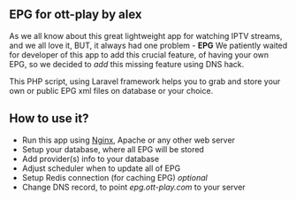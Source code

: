 ## EPG for ott-play by alex

As we all know about this great lightweight app for watching IPTV streams, and we all love it, BUT, it always had one problem - **EPG** 
We patiently waited for developer of this app to add this crucial feature, of having your own EPG, so we decided to _add_ this missing feature using DNS hack.

This PHP script, using Laravel framework helps you to grab and store your own or public EPG xml files on database or your choice.

## How to use it?

- Run this app using [Nginx](https://github.com/nuboxas/epg-multi/blob/master/nginx.config), Apache or any other web server
- Setup your database, where all EPG will be stored
- Add provider(s) info to your database
- Adjust scheduler when to update all of EPG
- Setup Redis connection (for caching EPG) _optional_
- Change DNS record, to point _epg.ott-play.com_ to your server

